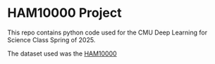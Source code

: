 # HAM10000 Project

This repo contains python code used for the CMU Deep Learning for Science Class Spring of 2025.

The dataset used was the [HAM10000](https://www.kaggle.com/datasets/kmader/skin-cancer-mnist-ham10000)
